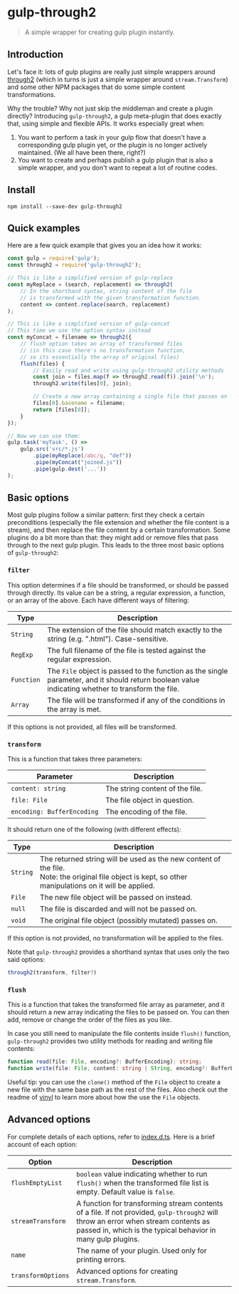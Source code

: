 
# gulp-through2

> A simple wrapper for creating gulp plugin instantly.


## Introduction

Let's face it: lots of gulp plugins are really just simple wrappers around
[through2](https://www.npmjs.com/package/through2)
(which in turns is just a simple wrapper around `stream.Transform`)
and some other NPM packages that do some simple content transformations.

Why the trouble? Why not just skip the middleman and create a plugin directly?
Introducing `gulp-through2`, a gulp meta-plugin that does exactly that,
using simple and flexible APIs. It works especially great when:

1. You want to perform a task in your gulp flow that doesn't have a corresponding gulp plugin yet,
   or the plugin is no longer actively maintained. (We all have been there, right?)
2. You want to create and perhaps publish a gulp plugin that is also a simple wrapper,
   and you don't want to repeat a lot of routine codes.

## Install

```
npm install --save-dev gulp-through2
```

## Quick examples

Here are a few quick example that gives you an idea how it works:

```js
const gulp = require('gulp');
const through2 = require('gulp-through2');

// This is like a simplified version of gulp-replace
const myReplace = (search, replacement) => through2(
	// In the shorthand syntax, string content of the file
	// is transformed with the given transformation function.
	content => content.replace(search, replacement)
);

// This is like a simplified version of gulp-concat
// This time we use the option syntax instead
const myConcat = filename => through2({
	// flush option takes an array of transformed files
	// (in this case there's no transformation function,
	// so its essentially the array of original files)
	flush(files) {
		// Easily read and write using gulp-through2 utility methods
		const join = files.map(f => through2.read(f)).join('\n');
		through2.write(files[0], join);

		// Create a new array containing a single file that passes on
		files[0].basename = filename;
		return [files[0]];
	}
});

// Now we can use them:
gulp.task('myTask', () =>
	gulp.src('src/*.js')
		.pipe(myReplace(/abc/g, "def"))
		.pipe(myConcat("joined.js"))
		.pipe(gulp.dest('...'))
);

```


## Basic options

Most gulp plugins follow a similar pattern:
first they check a certain preconditions
(especially the file extension and whether the file content is a stream),
and then replace the file content by a certain transformation.
Some plugins do a bit more than that:
they might add or remove files that pass through to the next gulp plugin.
This leads to the three most basic options of `gulp-through2`:

### `filter`

This option determines if a file should be transformed,
or should be passed through directly.
Its value can be a string, a regular expression, a function,
or an array of the above.
Each have different ways of filtering:

| Type       | Description                                                                                  |
| ---------- | -------------------------------------------------------------------------------------------- |
| `String`   | The extension of the file should match exactly to the string (e.g. ".html"). Case-sensitive. |
| `RegExp`   | The full filename of the file is tested against the regular expression.                      |
| `Function` | The `File` object is passed to the function as the single parameter, and it should return boolean value indicating whether to transform the file. |
| `Array`    | The file will be transformed if any of the conditions in the array is met.                   |

If this options is not provided, all files will be transformed.

### `transform`

This is a function that takes three parameters:

| Parameter                  | Description                     |
| -------------------------- | ------------------------------- |
| `content: string`          | The string content of the file. |
| `file: File`               | The file object in question.    |
| `encoding: BufferEncoding` | The encoding of the file.       |

It should return one of the following (with different effects):

| Type     | Description                                            |
| -------- | ------------------------------------------------------ |
| `String` | The returned string will be used as the new content of the file.<br>Note: the original file object is kept, so other manipulations on it will be applied. |
| `File`   | The new file object will be passed on instead.         |
| `null`   | The file is discarded and will not be passed on.       |
| `void`   | The original file object (possibly mutated) passes on. |

If this option is not provided, no transformation will be applied to the files.

Note that `gulp-through2` provides a shorthand syntax that uses only the two said options:

```js
through2(transform, filter?)
```

### `flush`

This is a function that takes the transformed file array as parameter,
and it should return a new array indicating the files to be passed on.
You can then add, remove or change the order of the files as you like.

In case you still need to manipulate the file contents inside `flush()` function, `gulp-through2` provides two utility methods for reading and writing file contents:

```ts
function read(file: File, encoding?: BufferEncoding): string;
function write(file: File, content: string | String, encoding?: BufferEncoding): void;
```

Useful tip: you can use the `clone()` method of the `File` object to create a new file with the same base path as the rest of the files. Also check out the readme of [vinyl](https://github.com/gulpjs/vinyl) to learn more about how the use the `File` objects.


## Advanced options

For complete details of each options,
refer to [index.d.ts](src/index.d.ts).
Here is a brief account of each option:

| Option             | Description                                             |
| ------------------ | ------------------------------------------------------- |
| `flushEmptyList`   | `boolean` value indicating whether to run `flush()` when the transformed file list is empty. Default value is `false`. |
| `streamTransform`  | A function for transforming stream contents of a file. If not provided, `gulp-through2` will throw an error when stream contents as passed in, which is the typical behavior in many gulp plugins. |
| `name`             | The name of your plugin. Used only for printing errors. |
| `transformOptions` |  Advanced options for creating `stream.Transform`.      |

